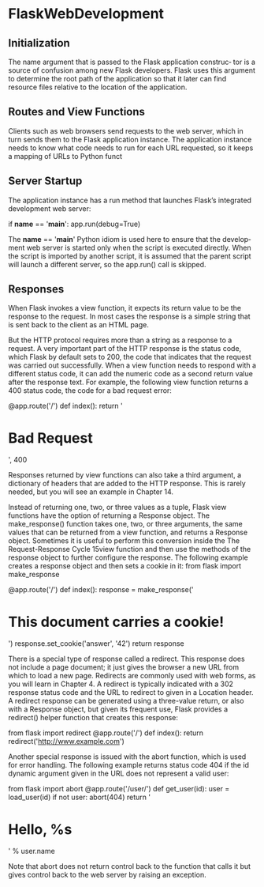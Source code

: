 # FlaskWebDevelopment
## Initialization

The name argument that is passed to the Flask application construc‐
tor is a source of confusion among new Flask developers. Flask uses
this argument to determine the root path of the application so that it
later can find resource files relative to the location of the application.

## Routes and View Functions
Clients such as web browsers send requests to the web server, which in turn sends them
to the Flask application instance. The application instance needs to know what code
needs to run for each URL requested, so it keeps a mapping of URLs to Python funct

## Server Startup
The application instance has a run method that launches Flask’s integrated development
web server:

if __name__ == '__main__':
	app.run(debug=True)

The __name__ == '__main__' Python idiom is used here to ensure that the develop‐
ment web server is started only when the script is executed directly. When the script is
imported by another script, it is assumed that the parent script will launch a different
server, so the app.run() call is skipped.

## Responses
When Flask invokes a view function, it expects its return value to be the response to the
request. In most cases the response is a simple string that is sent back to the client as an
HTML page.

But the HTTP protocol requires more than a string as a response to a request. A very
important part of the HTTP response is the status code, which Flask by default sets to
200, the code that indicates that the request was carried out successfully.
When a view function needs to respond with a different status code, it can add the
numeric code as a second return value after the response text. For example, the following
view function returns a 400 status code, the code for a bad request error:

@app.route('/')
def index():
	return '<h1>Bad Request</h1>', 400

Responses returned by view functions can also take a third argument, a dictionary of
headers that are added to the HTTP response. This is rarely needed, but you will see an
example in Chapter 14.

Instead of returning one, two, or three values as a tuple, Flask view functions have the
option of returning a Response object. The make_response() function takes one, two,
or three arguments, the same values that can be returned from a view function, and
returns a Response object. Sometimes it is useful to perform this conversion inside the
The Request-Response Cycle 15view function and then use the methods of the response object to further configure the
response. The following example creates a response object and then sets a cookie in it:
from flask import make_response

@app.route('/')
def index():
	response = make_response('<h1>This document carries a cookie!</h1>')
	response.set_cookie('answer', '42')
	return response

There is a special type of response called a redirect. This response does not include a
page document; it just gives the browser a new URL from which to load a new page.
Redirects are commonly used with web forms, as you will learn in Chapter 4.
A redirect is typically indicated with a 302 response status code and the URL to redirect
to given in a Location header. A redirect response can be generated using a three-value
return, or also with a Response object, but given its frequent use, Flask provides a
redirect() helper function that creates this response:

from flask import redirect
@app.route('/')
def index():
	return redirect('http://www.example.com')

Another special response is issued with the abort function, which is used for error
handling. The following example returns status code 404 if the id dynamic argument
given in the URL does not represent a valid user:

from flask import abort
@app.route('/user/<id>')
def get_user(id):
	user = load_user(id)
	if not user:
		abort(404)
		return '<h1>Hello, %s</h1>' % user.name

Note that abort does not return control back to the function that calls it but gives control
back to the web server by raising an exception.


